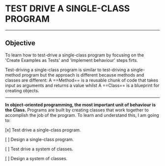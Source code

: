 # TEST DRIVE A SINGLE-CLASS PROGRAM

----

## Objective

To learn how to test-drive a single-class program by focusing on the 'Create Examples as Tests' and 'Implement behaviour' steps firts.

Test-driving a single-class program is similar to test-driving a single-method program but the approach is different because methods and classes are different: A ==Method== is a reusable chunk of code that takes input as arguments and returns a value whilst A ==Class== is a blueprint for creating objects.

----

**In object-oriented programming, the most important unit of behaviour is the Class.** Programs are built by creating classes that work together to accomplish the job of the program.
To learn and understand this, I am going to:

[x] Test drive a single-class program.

[ ] Design a single-class program.

[ ] Test drive a system of classes.

[ ] Design a system of classes.